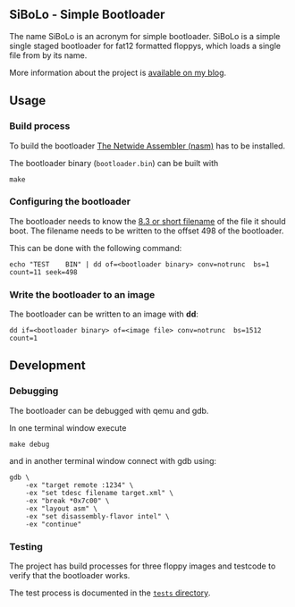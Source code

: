## SiBoLo - Simple Bootloader

The name SiBoLo is an acronym for simple bootloader.
SiBoLo is a simple single staged bootloader for fat12 formatted floppys, which
loads a single file from by its name.

More information about the project is [available on my blog](https://blog.kalehmann.de/blog/2016/07/20/simple-boot-loader.html).

## Usage

### Build process

To build the bootloader [The Netwide Assembler (nasm)](https://nasm.us/) has to
be installed.

The bootloader binary (`bootloader.bin`) can be built with

```
make
```

### Configuring the bootloader

The bootloader needs to know the
[8.3 or short filename](https://en.wikipedia.org/wiki/8.3_filename)
of the file it should boot. The filename needs to be written to the offset 498
of the bootloader.

This can be done with the following command:

```
echo "TEST    BIN" | dd of=<bootloader binary> conv=notrunc  bs=1 count=11 seek=498
```

### Write the bootloader to an image

The bootloader can be written to an image with **dd**:

```
dd if=<bootloader binary> of=<image file> conv=notrunc  bs=1512 count=1
```

## Development

### Debugging

The bootloader can be debugged with qemu and gdb.

In one terminal window execute

```
make debug
```

and in another terminal window connect with gdb using:

```
gdb \
    -ex "target remote :1234" \
    -ex "set tdesc filename target.xml" \
    -ex "break *0x7c00" \
    -ex "layout asm" \
    -ex "set disassembly-flavor intel" \
    -ex "continue"
```

### Testing

The project has build processes for three floppy images and testcode to verify
that the bootloader works.

The test process is documented in the [`tests` directory](tests/README.md).
